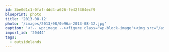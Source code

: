 ```yaml
---
id: 3be0d1c1-0faf-4dd4-a626-fe42f404ecf9
blueprint: photo
title: '2013-08-12'
photo: '/images/2013/08/0e96a-2013-08-12.jpg'
caption: '<!-- wp:image --><figure class="wp-block-image"><img src="/assets/images/2013/08/0e96a-2013-08-12.jpg" /></figure><!-- /wp:image --><!-- wp:paragraph --><p>Gateway to day3 #outsidelands</p><!-- /wp:paragraph -->'
import_id: '20444'
tags:
  - outsidelands
---
```

